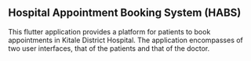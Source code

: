 ## Hospital Appointment Booking System (HABS)

This flutter application provides a platform for patients to book appointments in Kitale District Hospital.
The application encompasses of two user interfaces, that of the patients and that of the doctor.
